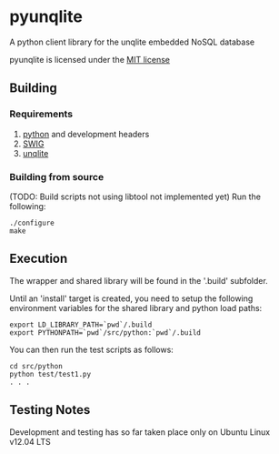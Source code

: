 # pyunqlite

A python client library for the unqlite embedded NoSQL database

pyunqlite is licensed under the [MIT license](http://www.opensource.org/licenses/mit-license.php)

## Building

### Requirements

1. [python](http://www.python.org/) and development headers
2. [SWIG](http://www.swig.org/)
3. [unqlite](http://unqlite.org/)

### Building from source

(TODO: Build scripts not using libtool not implemented yet)
Run the following:

    ./configure
    make


## Execution

The wrapper and shared library will be found in the '.build' subfolder.

Until an 'install' target is created, you need to setup the following environment variables for the
shared library and python load paths:

    export LD_LIBRARY_PATH=`pwd`/.build
    export PYTHONPATH=`pwd`/src/python:`pwd`/.build

You can then run the test scripts as follows:

    cd src/python
    python test/test1.py
    . . .

## Testing Notes

Development and testing has so far taken place only on Ubuntu Linux v12.04 LTS
